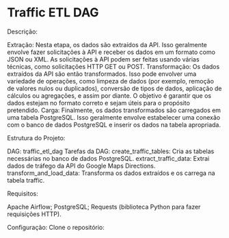 # Traffic ETL DAG

Descrição:

Extração: Nesta etapa, os dados são extraídos da API. Isso geralmente envolve fazer solicitações à API e receber os dados em um formato como JSON ou XML. As solicitações à API podem ser feitas usando várias técnicas, como solicitações HTTP GET ou POST.
Transformação: Os dados extraídos da API são então transformados. Isso pode envolver uma variedade de operações, como limpeza de dados (por exemplo, remoção de valores nulos ou duplicados), conversão de tipos de dados, aplicação de cálculos ou agregações, e assim por diante. O objetivo é garantir que os dados estejam no formato correto e sejam úteis para o propósito pretendido.
Carga: Finalmente, os dados transformados são carregados em uma tabela PostgreSQL. Isso geralmente envolve estabelecer uma conexão com o banco de dados PostgreSQL e inserir os dados na tabela apropriada.

Estrutura do Projeto:

DAG: traffic_etl_dag
Tarefas da DAG:
create_traffic_tables: Cria as tabelas necessárias no banco de dados PostgreSQL.
extract_traffic_data: Extrai dados de tráfego da API do Google Maps Directions.
transform_and_load_data: Transforma os dados extraídos e os carrega na tabela traffic.

Requisitos:

Apache Airflow;
PostgreSQL;
Requests (biblioteca Python para fazer requisições HTTP).

Configuração:
Clone o repositório:
